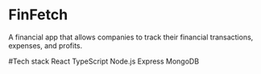 # FinFetch
A financial app that allows companies to track their financial transactions, expenses, and profits.

#Tech stack
    React
    TypeScript
    Node.js
    Express
    MongoDB

